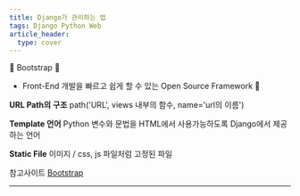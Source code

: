 ```yaml
---
title: Django가 관리하는 법
tags: Django Python Web
article_header:
  type: cover
---
```


 :ghost: Bootstrap :ghost:
- Front-End 개발을 빠르고 쉽게 할 수 있는 Open Source Framework :star2:

**URL Path의 구조**
path('URL', views 내부의 함수, name='url의 이름')

**Template 언어**
Python 변수와 문법을 HTML에서 사용가능하도록 Django에서 제공하는 언어

**Static File**
이미지 / css, js 파일처럼 고정된 파일


참고사이트 [Bootstrap](https://getbootstrap.com/)
<!--more-->

---
